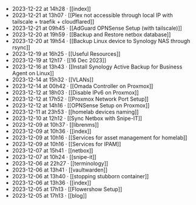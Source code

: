 - 2023-12-22 at 14h28 · [[index]]
- 2023-12-21 at 13h07 · [[Plex not accessible through local IP with tailscale + traefik + cloudflared]]
- 2023-12-21 at 09h45 · [[AdGuard OPNSense Setup (with tailscale)]]
- 2023-12-20 at 19h59 · [[Backup and Restore netbox database]]
- 2023-12-20 at 19h54 · [[Backup Linux device to Synology NAS through rsync]]
- 2023-12-19 at 16h25 · [[Useful Resources]]
- 2023-12-19 at 12h17 · [[16 Dec 2023]]
- 2023-12-16 at 13h43 · [[Install Synology Active Backup for Business Agent on Linux]]
- 2023-12-14 at 15h32 · [[VLANs]]
- 2023-12-14 at 00h42 · [[Omada Controller on Proxmox]]
- 2023-12-12 at 18h03 · [[Disable IPv6 on Proxmox]]
- 2023-12-12 at 17h52 · [[Proxmox Network Port Setup]]
- 2023-12-12 at 14h16 · [[OPNSense Setup on Proxmox]]
- 2023-12-11 at 23h53 · [[homelab devices naming]]
- 2023-12-10 at 12h12 · [[Sync Netbox with Snipe-IT]]
- 2023-12-09 at 10h37 · [[librenms]]
- 2023-12-09 at 10h36 · [[index]]
- 2023-12-09 at 10h16 · [[Services for asset management for homelab]]
- 2023-12-09 at 10h16 · [[Services for IPAM]]
- 2023-12-07 at 15h41 · [[netbox]]
- 2023-12-07 at 10h24 · [[snipe-it]]
- 2023-12-06 at 22h27 · [[terminology]]
- 2023-12-06 at 13h41 · [[vaultwarden]]
- 2023-12-06 at 13h40 · [[stopping stubborn container]]
- 2023-12-06 at 13h36 · [[index]]
- 2023-12-05 at 17h13 · [[Flowershow Setup]]
- 2023-12-05 at 17h13 · [[blog]]
